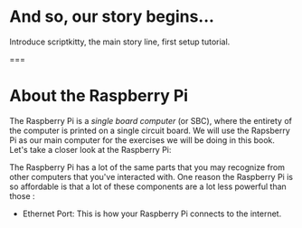 # And so, our story begins...

Introduce scriptkitty, the main story line, first setup tutorial.

===

# About the Raspberry Pi

The Raspberry Pi is a _single board computer_ \(or SBC\), where the entirety of the computer is printed on a single circuit board. We will use the Rapsberry Pi as our main computer for the exercises we will be doing in this book. Let's take a closer look at the Raspberry Pi:

The Raspberry Pi has a lot of the same parts that you may recognize from other computers that you've interacted with. One reason the Raspberry Pi is so affordable is that a lot of these components are a lot less powerful than those :

* Ethernet Port: This is how your Raspberry Pi connects to the internet.



